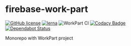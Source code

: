 # firebase-work-part

[![GitHub license](https://img.shields.io/github/license/i62navpm/firebaseWorkPart)](https://github.com/i62navpm/firebaseWorkPart/blob/master/LICENSE)
[![lerna](https://img.shields.io/badge/maintained%20with-lerna-cc00ff.svg)](https://lerna.js.org/)
![WorkPart CI](https://github.com/i62navpm/firebaseWorkPart/workflows/WorkPart%20CI/badge.svg?branch=master)
[![Codacy Badge](https://api.codacy.com/project/badge/Grade/cbebb778d22a43e7804ec2e712c05291)](https://app.codacy.com/manual/manuelnavarro1987/firebaseWorkPart?utm_source=github.com&utm_medium=referral&utm_content=i62navpm/firebaseWorkPart&utm_campaign=Badge_Grade_Dashboard)
[![Dependabot Status](https://api.dependabot.com/badges/status?host=github&repo=i62navpm/node-nats)](https://dependabot.com/)

Monorepo with WorkPart project
